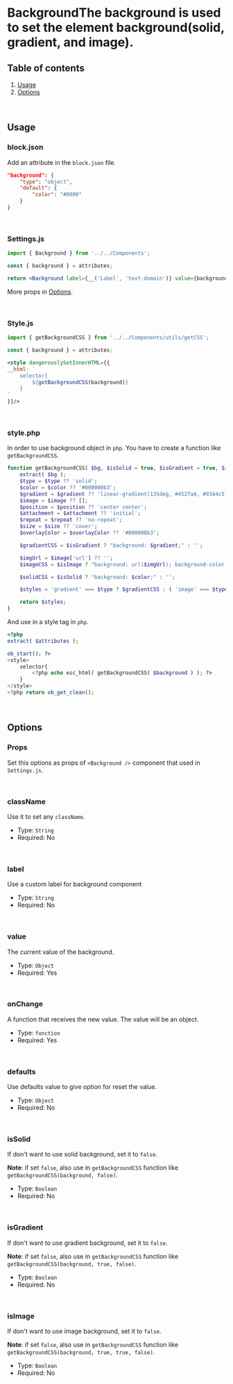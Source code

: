 # BackgroundThe background is used to set the element background(solid, gradient, and image).


## Table of contents

1. [Usage](#usage)
2. [Options](#options)

<br />

## Usage

### block.json
Add an attribute in the `block.json` file.

```json
"background": {
	"type": "object",
	"default": {
		"color": "#0000"
	}
}
```

<br />

### Settings.js

```jsx
import { Background } from '../../Components';

const { background } = attributes;

return <Background label={__('Label', 'text-domain')} value={background} onChange={val => setAttributes({ background: val })} defaults={{ color: '#000' }} />
```

More props in [Options](#options).

<br />

### Style.js
```jsx
import { getBackgroundCSS } from '../../Components/utils/getCSS';

const { background } = attributes;

<style dangerouslySetInnerHTML={{
__html: `
	selector{
		${getBackgroundCSS(background)}
	}
`
}}/>
```

<br />

### style.php
In order to use background object in `php`. You have to create a function like `getBackgroundCSS`.

```php
function getBackgroundCSS( $bg, $isSolid = true, $isGradient = true, $isImage = true ) {
	extract( $bg );
	$type = $type ?? 'solid';
	$color = $color ?? '#000000b3';
	$gradient = $gradient ?? 'linear-gradient(135deg, #4527a4, #8344c5)';
	$image = $image ?? [];
	$position = $position ?? 'center center';
	$attachment = $attachment ?? 'initial';
	$repeat = $repeat ?? 'no-repeat';
	$size = $size ?? 'cover';
	$overlayColor = $overlayColor ?? '#000000b3';

	$gradientCSS = $isGradient ? "background: $gradient;" : '';

	$imgUrl = $image['url'] ?? '';
	$imageCSS = $isImage ? "background: url($imgUrl); background-color: $overlayColor; background-position: $position; background-size: $size; background-repeat: $repeat; background-attachment: $attachment; background-blend-mode: overlay;" : '';

	$solidCSS = $isSolid ? "background: $color;" : '';

	$styles = 'gradient' === $type ? $gradientCSS : ( 'image' === $type ? $imageCSS : $solidCSS );

	return $styles;
}
```

And use in a style tag in `php`.
```php
<?php
extract( $attributes );

ob_start(); ?>
<style>
	selector{
		<?php echo esc_html( getBackgroundCSS( $background ) ); ?>
	}
</style>
<?php return ob_get_clean();
```

<br />

## Options
### Props
Set this options as props of `<Background />` component that used in `Settings.js`.

<br />

### className

Use it to set any `className`.

- Type: `String`
- Required: No

<br />

### label

Use a custom label for background component

- Type: `String`
- Required: No

<br />

### value

The current value of the background.

- Type: `Object`
- Required: Yes

<br />

### onChange

A function that receives the new value. The value will be an object.

- Type: `function`
- Required: Yes

<br />

### defaults

Use defaults value to give option for reset the value.

- Type: `Object`
- Required: No

<br />

### isSolid

If don't want to use solid background, set it to `false`.

**Note**: if set `false`, also use in `getBackgroundCSS` function like `getBackgroundCSS(background, false)`.

- Type: `Boolean`
- Required: No

<br />

### isGradient

If don't want to use gradient background, set it to `false`.

**Note**: if set `false`, also use in `getBackgroundCSS` function like `getBackgroundCSS(background, true, false)`.

- Type: `Boolean`
- Required: No

<br />

### isImage

If don't want to use image background, set it to `false`.

**Note**: if set `false`, also use in `getBackgroundCSS` function like `getBackgroundCSS(background, true, true, false)`.

- Type: `Boolean`
- Required: No